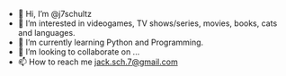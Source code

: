 - 👋 Hi, I’m @j7schultz
- 👀 I’m interested in videogames, TV shows/series, movies, books, cats and languages.
- 🌱 I’m currently learning Python and Programming.
- 💞️ I’m looking to collaborate on ...
- 📫 How to reach me jack.sch.7@gmail.com

<!---
j7schultz/j7schultz is a ✨ special ✨ repository because its `README.md` (this file) appears on your GitHub profile.
You can click the Preview link to take a look at your changes.
--->
